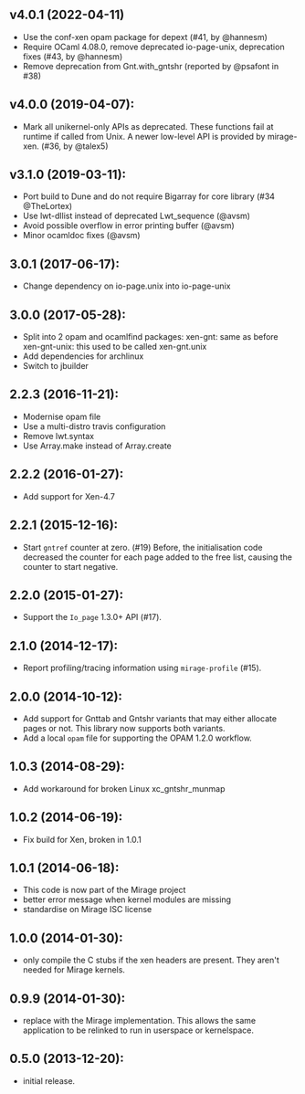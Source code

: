 ## v4.0.1 (2022-04-11)
- Use the conf-xen opam package for depext (#41, by @hannesm)
- Require OCaml 4.08.0, remove deprecated io-page-unix, deprecation fixes
  (#43, by @hannesm)
- Remove deprecation from Gnt.with_gntshr (reported by @psafont in #38)

## v4.0.0 (2019-04-07):
- Mark all unikernel-only APIs as deprecated. These functions
  fail at runtime if called from Unix. A newer low-level API
  is provided by mirage-xen. (#36, by @talex5)

## v3.1.0 (2019-03-11):
- Port build to Dune and do not require Bigarray for
  core library (#34 @TheLortex)
- Use lwt-dllist instead of deprecated Lwt_sequence (@avsm)
- Avoid possible overflow in error printing buffer (@avsm)
- Minor ocamldoc fixes (@avsm)

## 3.0.1 (2017-06-17):
* Change dependency on io-page.unix into io-page-unix

## 3.0.0 (2017-05-28):
* Split into 2 opam and ocamlfind packages:
  xen-gnt: same as before
  xen-gnt-unix: this used to be called xen-gnt.unix
* Add dependencies for archlinux
* Switch to jbuilder

## 2.2.3 (2016-11-21):
* Modernise opam file
* Use a multi-distro travis configuration
* Remove lwt.syntax
* Use Array.make instead of Array.create

## 2.2.2 (2016-01-27):
* Add support for Xen-4.7

## 2.2.1 (2015-12-16):
* Start `gntref` counter at zero. (#19)
  Before, the initialisation code decreased the counter for each
  page added to the free list, causing the counter to start negative.

## 2.2.0 (2015-01-27):
* Support the `Io_page` 1.3.0+ API (#17).

## 2.1.0 (2014-12-17):
* Report profiling/tracing information using `mirage-profile` (#15).

## 2.0.0 (2014-10-12):
* Add support for Gnttab and Gntshr variants that may either
  allocate pages or not.  This library now supports both variants.
* Add a local `opam` file for supporting the OPAM 1.2.0 workflow.

## 1.0.3 (2014-08-29):
 * Add workaround for broken Linux xc_gntshr_munmap

## 1.0.2 (2014-06-19):
 * Fix build for Xen, broken in 1.0.1

## 1.0.1 (2014-06-18):
 * This code is now part of the Mirage project
 * better error message when kernel modules are missing
 * standardise on Mirage ISC license

## 1.0.0 (2014-01-30):
 * only compile the C stubs if the xen headers are present. They
   aren't needed for Mirage kernels.

## 0.9.9 (2014-01-30):
 * replace with the Mirage implementation. This allows the same
   application to be relinked to run in userspace or kernelspace.

## 0.5.0 (2013-12-20):
 * initial release.
